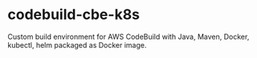 # codebuild-cbe-k8s

Custom build environment for AWS CodeBuild with Java, Maven, Docker, kubectl, helm packaged as Docker image.


